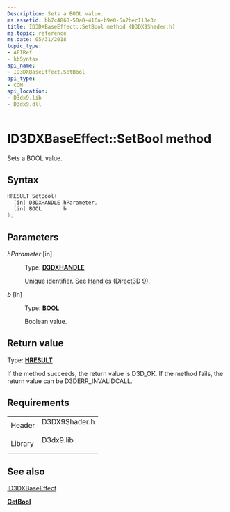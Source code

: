 ```yaml
---
Description: Sets a BOOL value.
ms.assetid: bb7c4860-50a0-416a-b9e0-5a2bec113e3c
title: ID3DXBaseEffect::SetBool method (D3DX9Shader.h)
ms.topic: reference
ms.date: 05/31/2018
topic_type: 
- APIRef
- kbSyntax
api_name: 
- ID3DXBaseEffect.SetBool
api_type: 
- COM
api_location: 
- D3dx9.lib
- D3dx9.dll
---
```


# ID3DXBaseEffect::SetBool method

Sets a BOOL value.

## Syntax


```C++
HRESULT SetBool(
  [in] D3DXHANDLE hParameter,
  [in] BOOL       b
);
```



## Parameters

<dl> <dt>

*hParameter* \[in\]
</dt> <dd>

Type: **[D3DXHANDLE](dx9-graphics-reference-effects-constants.md)**

Unique identifier. See [Handles (Direct3D 9)](handles.md).

</dd> <dt>

*b* \[in\]
</dt> <dd>

Type: **[**BOOL**](../winprog/windows-data-types.md)**

Boolean value.

</dd> </dl>

## Return value

Type: **[**HRESULT**](https://msdn.microsoft.com/library/Bb401631(v=MSDN.10).aspx)**

If the method succeeds, the return value is D3D\_OK. If the method fails, the return value can be D3DERR\_INVALIDCALL.

## Requirements



|                    |                                                                                          |
|--------------------|------------------------------------------------------------------------------------------|
| Header<br/>  | <dl> <dt>D3DX9Shader.h</dt> </dl> |
| Library<br/> | <dl> <dt>D3dx9.lib</dt> </dl>     |



## See also

<dl> <dt>

[ID3DXBaseEffect](id3dxbaseeffect.md)
</dt> <dt>

[**GetBool**](id3dxbaseeffect--getbool.md)
</dt> </dl>

 

 